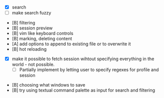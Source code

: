 - [x] search
- [ ] make search fuzzy
- [B] filtering
- [B] session preview
- [B] vim like keyboard controls
- [B] marking, deleting content
- [A] add options to append to existing file or to overwrite it
- [B] hot reloading
- [x] make it possible to fetch session wihtout specifying everything in the world - not possible.
  - [ ] Partially implement by letting user to specify regexes for profile and session
- [B] choosing what windows to save
- [B] try using textual command palette as input for search and filtering
